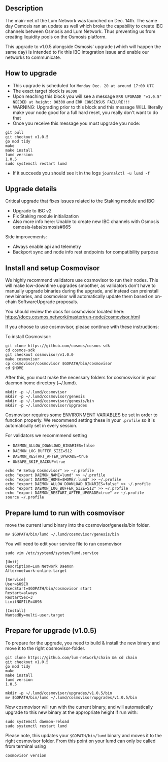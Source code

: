 ## Description
The main-net of the Lum Network was launched on Dec. 14th. The same day Osmosis ran an update as well which broke the capability to create IBC channels between Osmosis and Lum Network. Thus preventing us from creating liquidity pools on the Osmosis platform.

This upgrade to v1.0.5 alongside Osmosis' upgrade (which will happen the same day) is intended to fix this IBC integration issue and enable our networks to communicate.

## How to upgrade
- This upgrade is scheduled for `Monday Dec. 20 at around 17:00 UTC`
- The exact target block is `90300`
- Upon reaching this block you will see a message `ERR UPGRADE "v1.0.5" NEEDED at height: 90300` and `ERR CONSENSUS FAILURE!!!`
- WARNING: Upgrading prior to this block and this message WILL literally make your node good for a full hard reset, you really don't want to do that
- Once you receive this message you must upgrade you node:
```
git pull
git checkout v1.0.5
go mod tidy
make
make install
lumd version
1.0.5
sudo systemctl restart lumd
```
- If it succeeds you should see it in the logs `journalctl -u lumd -f`

## Upgrade details
Critical upgrade that fixes issues related to the Staking module and IBC:
- Upgrade to IBC v2
- Fix Staking module initialization
- Also more info here: Unable to create new IBC channels with Osmosis osmosis-labs/osmosis#665

Side improvements:
- Always enable api and telemetry
- Backport sync and node info rest endpoints for compatibility purpose

## Install and setup Cosmovisor

We highly recommend validators use cosmovisor to run their nodes. This will make low-downtime upgrades smoother,
as validators don't have to manually upgrade binaries during the upgrade, and instead can preinstall new binaries, and
cosmovisor will automatically update them based on on-chain SoftwareUpgrade proposals.

You should review the docs for cosmovisor located here: https://docs.cosmos.network/master/run-node/cosmovisor.html

If you choose to use cosmovisor, please continue with these instructions:

To install Cosmovisor:

```
git clone https://github.com/cosmos/cosmos-sdk
cd cosmos-sdk
git checkout cosmovisor/v1.0.0
make cosmovisor
cp cosmovisor/cosmovisor $GOPATH/bin/cosmovisor
cd $HOME
```

After this, you must make the necessary folders for cosmosvisor in your daemon home directory (~/.lumd).

```
mkdir -p ~/.lumd/cosmovisor
mkdir -p ~/.lumd/cosmovisor/genesis
mkdir -p ~/.lumd/cosmovisor/genesis/bin
mkdir -p ~/.lumd/cosmovisor/upgrades
```

Cosmovisor requires some ENVIRONMENT VARIABLES be set in order to function properly.  We recommend setting these in
your `.profile` so it is automatically set in every session.

For validators we recommmend setting
- `DAEMON_ALLOW_DOWNLOAD_BINARIES=false`
- `DAEMON_LOG_BUFFER_SIZE=512`
- `DAEMON_RESTART_AFTER_UPGRADE=true`
- `UNSAFE_SKIP_BACKUP=true`

```
echo "# Setup Cosmovisor" >> ~/.profile
echo "export DAEMON_NAME=lumd" >> ~/.profile
echo "export DAEMON_HOME=$HOME/.lumd" >> ~/.profile
echo "export DAEMON_ALLOW_DOWNLOAD_BINARIES=false" >> ~/.profile
echo "export DAEMON_LOG_BUFFER_SIZE=512" >> ~/.profile
echo "export DAEMON_RESTART_AFTER_UPGRADE=true" >> ~/.profile
source ~/.profile
```

## Prepare lumd to run with cosmovisor

move the current lumd binary into the cosmovisor/genesis/bin folder.

```
mv $GOPATH/bin/lumd ~/.lumd/cosmovisor/genesis/bin
```

You will need to edit your service file to run cosmovisor

`sudo vim /etc/systemd/system/lumd.service`
```
[Unit]
Description=Lum Network Daemon
After=network-online.target

[Service]
User=$USER
ExecStart=$GOPATH/bin/cosmovisor start
Restart=always
RestartSec=3
LimitNOFILE=4096

[Install]
WantedBy=multi-user.target
```

## Prepare for upgrade (v1.0.5)

To prepare for the upgrade, you need to build & install the new binary and move it to the right cosmovisor-folder.

```
git clone https://github.com/lum-network/chain && cd chain
git checkout v1.0.5
go mod tidy
make
make install
lumd version
1.0.5
```
```
mkdir -p ~/.lumd/cosmovisor/upgrades/v1.0.5/bin
mv $GOPATH/bin/lumd ~/.lumd/cosmovisor/upgrades/v1.0.5/bin
```

Now cosmovisor will run with the current binary, and will automatically upgrade to this new binary at the appropriate height if run with:
```
sudo systemctl daemon-reload
sudo systemctl restart lumd
```


Please note, this updates your `$GOPATH/bin/lumd` binary and moves it to the right cosmovisor folder. From this point on your lumd can only be called from terminal using 
```
cosmovisor version
```
